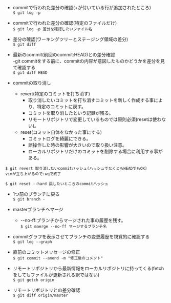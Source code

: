 
- commitで行われた差分の確認(+が付いている行が追加されたところ)<br>
`$ git log -p`<br>

- commitで行われた差分の確認(特定のファイルだけ)<br>
`$ git log -p 差分を確認したいファイル名`<br>

- 差分の確認(ワーキングツリーとステージング領域の差分)<br>
`$ git diff`<br>

- 最新のcommit(前回のcommit:HEAD)との差分確認<br>
  -git commitをする前に、commitの内容が意図したものかどうかを差分を見て確認する<br>
`$ git diff HEAD`<br>

- commitの取り消し<br>
  - revert(特定のコミットを打ち消す)<br>
    - 取り消したいコミットを打ち消すコミットを新しく作成する事により、特定のコミットに戻す。<br>
    - コミットを取り消したという記録が残る。<br>
    -  リモートリポジトリで変更しているものでは原則必須(resetは使わない)。<br>
  - reset(コミット自体をなかった事にする)<br>
    - コミットログを綺麗にできる。<br>
    - 誤操作した時の影響が大きいので取り扱い注意。<br>
    - ローカルリポジトリだけのコミットを削除する場合に利用する事がある。<br>

```
$ git revert 取り消したいcommitハッシュ(ハッシュでなくともHEADでもOK)
vimが立ち上がるので:wqで終了
```

```
$ git reset --hard 戻したいところのcommitハッシュ
```

- 1つ前のブランチに戻る<br>
`$ git branch -`<br>

- masterブランチへマージ<br>
  - --no-ff:ブランチからマージされた事の履歴を残す。<br>
`$ git maerge --no-ff マージするブランチ名`

- commitグラフを表示させてブランチの変更履歴を視覚的に確認する<br>
`$ git log --graph`<br>


- 直前のコミットメッセージの修正<br>
`$ git commit --amend -m "修正後のコメント"`<br>

- リモートリポジトリから最新情報をローカルリポジトリに持ってくる(fetchをしてもファイルが更新される訳ではない)<br>
`$ git getch origin`<br>

- リモートリポジトリとの差分確認<br>
`$ git diff origin/master`<br>


